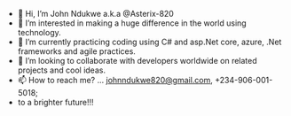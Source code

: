 - 👋 Hi, I’m John Ndukwe a.k.a @Asterix-820
- 👀 I’m interested in making a huge difference in the world using technology.
- 🌱 I’m currently practicing coding using C# and asp.Net core, azure, .Net frameworks and agile practices.
- 💞️ I’m looking to collaborate with developers worldwide on related projects and cool ideas.
- 📫 How to reach me? ... johnndukwe820@gmail.com, +234-906-001-5018;
-    to a brighter future!!!

<!---
Asterix-820/Asterix-820 is a ✨ special ✨ repository because its `README.md` (this file) appears on your GitHub profile.
You can click the Preview link to take a look at your changes.
--->
